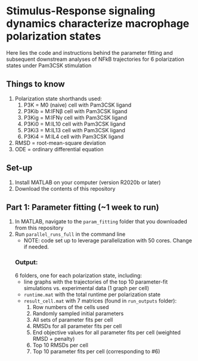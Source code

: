 # Stimulus-Response signaling dynamics characterize macrophage polarization states
Here lies the code and instructions behind the parameter fitting and subsequent downstream analyses of NFkB trajectories for 6 polarization states under Pam3CSK stimulation
## Things to know
1. Polarization state shorthands used:
     1. P3K = M0 (naive) cell with Pam3CSK ligand
     2. P3Kib = M:IFNβ cell with Pam3CSK ligand
     3. P3Kig = M:IFNγ cell with Pam3CSK ligand
     4. P3Ki0 = M:IL10 cell with Pam3CSK ligand
     5. P3Ki3 = M:IL13 cell with Pam3CSK ligand
     6. P3Ki4 = M:IL4 cell with Pam3CSK ligand
2. RMSD = root-mean-square deviation
3. ODE = ordinary differential equation
## Set-up
1. Install MATLAB on your computer (version R2020b or later)
2. Download the contents of this repository
## Part 1: Parameter fitting (~1 week to run)
1. In MATLAB, navigate to the `param_fitting` folder that you downloaded from this repository
2. Run `parallel_runs_full` in the command line
     - NOTE: code set up to leverage parallelization with 50 cores. Change if needed.
   ### Output:
   6 folders, one for each polarization state, including:
      - line graphs with the trajectories of the top 10 parameter-fit simulations vs. experimental data (1 graph per cell)
      - `runtime.mat` with the total runtime per polarization state
      - `result_cell.mat` with 7 matrices (found in `run_outputs` folder):
        1. Row numbers of the cells used
        2. Randomly sampled initial parameters
        3. All sets of parameter fits per cell
        4. RMSDs for all parameter fits per cell
        5. End objective values for all parameter fits per cell (weighted RMSD + penalty)
        6. Top 10 RMSDs per cell
        7. Top 10 parameter fits per cell (corresponding to #6)
     

